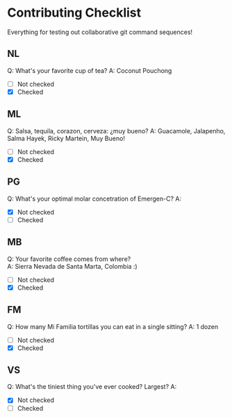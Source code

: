 # Contributing Checklist
Everything for testing out collaborative git command sequences!

## NL
Q: What's your favorite cup of tea?
A: Coconut Pouchong 
- [ ] Not checked
- [x] Checked

## ML
Q: Salsa, tequila, corazon, cerveza: ¿muy bueno?
A: Guacamole, Jalapenho, Salma Hayek, Ricky Martein, Muy Bueno!
- [ ] Not checked
- [x] Checked

## PG
Q: What's your optimal molar concetration of Emergen-C?
A:
- [x] Not checked
- [ ] Checked

## MB
Q: Your favorite coffee comes from where?  
A: Sierra Nevada de Santa Marta, Colombia :)
- [ ] Not checked
- [x] Checked

## FM
Q: How many Mi Familia tortillas you can eat in a single sitting? 
A: 1 dozen
- [ ] Not checked
- [x] Checked

## VS
Q: What's the tiniest thing you've ever cooked? Largest?
A:
- [x] Not checked
- [ ] Checked
